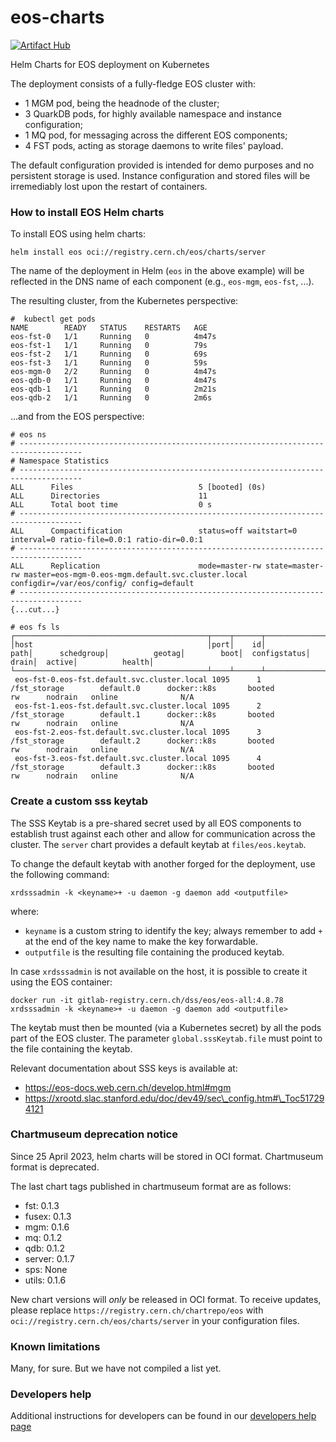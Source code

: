 # eos-charts

[![Artifact Hub](https://img.shields.io/endpoint?url=https://artifacthub.io/badge/repository/eos)](https://artifacthub.io/packages/search?repo=eos)


Helm Charts for EOS deployment on Kubernetes

The deployment consists of a fully-fledge EOS cluster with:
- 1 MGM pod, being the headnode of the cluster;
- 3 QuarkDB pods, for highly available namespace and instance configuration;
- 1 MQ pod, for messaging across the different EOS components;
- 4 FST pods, acting as storage daemons to write files' payload.

The default configuration provided is intended for demo purposes and no persistent storage is used. Instance configuration and stored files will be irremediably lost upon the restart of containers.


### How to install EOS Helm charts

To install EOS using helm charts:
```
helm install eos oci://registry.cern.ch/eos/charts/server
```

The name of the deployment in Helm (`eos` in the above example) will be reflected in the DNS name of each component (e.g., `eos-mgm`, `eos-fst`, ...).


The resulting cluster, from the Kubernetes perspective:
```
#  kubectl get pods
NAME        READY   STATUS    RESTARTS   AGE
eos-fst-0   1/1     Running   0          4m47s
eos-fst-1   1/1     Running   0          79s
eos-fst-2   1/1     Running   0          69s
eos-fst-3   1/1     Running   0          59s
eos-mgm-0   2/2     Running   0          4m47s
eos-qdb-0   1/1     Running   0          4m47s
eos-qdb-1   1/1     Running   0          2m21s
eos-qdb-2   1/1     Running   0          2m6s
```

...and from the EOS perspective:
```
# eos ns
# ------------------------------------------------------------------------------------
# Namespace Statistics
# ------------------------------------------------------------------------------------
ALL      Files                            5 [booted] (0s)
ALL      Directories                      11
ALL      Total boot time                  0 s
# ------------------------------------------------------------------------------------
ALL      Compactification                 status=off waitstart=0 interval=0 ratio-file=0.0:1 ratio-dir=0.0:1
# ------------------------------------------------------------------------------------
ALL      Replication                      mode=master-rw state=master-rw master=eos-mgm-0.eos-mgm.default.svc.cluster.local configdir=/var/eos/config/ config=default
# ------------------------------------------------------------------------------------
{...cut...}

# eos fs ls
┌───────────────────────────────────────────┬────┬──────┬────────────────────────────────┬────────────────┬────────────────┬────────────┬──────────────┬────────────┬────────┬────────────────┐
│host                                       │port│    id│                            path│      schedgroup│          geotag│        boot│  configstatus│       drain│  active│          health│
└───────────────────────────────────────────┴────┴──────┴────────────────────────────────┴────────────────┴────────────────┴────────────┴──────────────┴────────────┴────────┴────────────────┘
 eos-fst-0.eos-fst.default.svc.cluster.local 1095      1                     /fst_storage        default.0      docker::k8s       booted             rw      nodrain   online              N/A 
 eos-fst-1.eos-fst.default.svc.cluster.local 1095      2                     /fst_storage        default.1      docker::k8s       booted             rw      nodrain   online              N/A 
 eos-fst-2.eos-fst.default.svc.cluster.local 1095      3                     /fst_storage        default.2      docker::k8s       booted             rw      nodrain   online              N/A 
 eos-fst-3.eos-fst.default.svc.cluster.local 1095      4                     /fst_storage        default.3      docker::k8s       booted             rw      nodrain   online              N/A 
```


### Create a custom sss keytab
The SSS Keytab is a pre-shared secret used by all EOS components to establish trust against each other and allow for communication across the cluster. The `server` chart provides a default keytab at `files/eos.keytab`.

To change the default keytab with another forged for the deployment, use the following command:
```
xrdsssadmin -k <keyname>+ -u daemon -g daemon add <outputfile>
```
where:
- `keyname` is a custom string to identify the key; always remember to add `+` at the end of the key name to make the key forwardable.
- `outputfile` is the resulting file containing the produced keytab.

In case `xrdsssadmin` is not available on the host, it is possible to create it using the EOS container:
```
docker run -it gitlab-registry.cern.ch/dss/eos/eos-all:4.8.78
xrdsssadmin -k <keyname>+ -u daemon -g daemon add <outputfile>
```

The keytab must then be mounted (via a Kubernetes secret) by all the pods part of the EOS cluster.
The parameter `global.sssKeytab.file` must point to the file containing the keytab.

Relevant documentation about SSS keys is available at:
- https://eos-docs.web.cern.ch/develop.html#mgm
- https://xrootd.slac.stanford.edu/doc/dev49/sec\_config.htm#\_Toc517294121


### Chartmuseum deprecation notice
Since 25 April 2023, helm charts will be stored in OCI format. Chartmuseum format is deprecated.

The last chart tags published in chartmuseum format are as follows:
- fst: 0.1.3
- fusex: 0.1.3
- mgm: 0.1.6
- mq: 0.1.2
- qdb: 0.1.2
- server: 0.1.7
- sps: None
- utils: 0.1.6

New chart versions will *only* be released in OCI format.
To receive updates, please replace `https://registry.cern.ch/chartrepo/eos` with `oci://registry.cern.ch/eos/charts/server` in your configuration files.



### Known limitations
Many, for sure. But we have not compiled a list yet.


### Developers help
Additional instructions for developers can be found in our [developers help page](docs/README.md)
